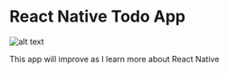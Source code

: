 # React Native Todo App

![alt text](https://img.shields.io/codecov/c/github/wasd0109/todo-rn/master?style=flat-square)

This app will improve as I learn more about React Native
